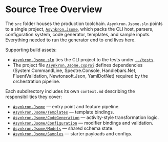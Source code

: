# Source Tree Overview

The `src` folder houses the production toolchain. `Asynkron.Jsome.sln` points to a single project,
[`Asynkron.Jsome`](Asynkron.Jsome/context.md), which packs the CLI host, parsers, configuration system, code generator, templates,
and sample inputs. Everything needed to run the generator end to end lives here.

Supporting build assets:
- [`Asynkron.Jsome.sln`](../Asynkron.Jsome.sln) ties the CLI project to the tests under [`../tests`](../tests/context.md).
- The project file [`Asynkron.Jsome.csproj`](Asynkron.Jsome/Asynkron.Jsome.csproj) defines dependencies
  (System.CommandLine, Spectre.Console, Handlebars.Net, FluentValidation, Newtonsoft.Json, YamlDotNet) required by the
  orchestration pipeline.

Each subdirectory includes its own `context.md` describing the responsibilities they cover:
- [`Asynkron.Jsome`](Asynkron.Jsome/context.md) — entry point and feature pipeline.
- [`Asynkron.Jsome/Templates`](Asynkron.Jsome/Templates/context.md) — template bindings.
- [`Asynkron.Jsome/CodeGeneration`](Asynkron.Jsome/CodeGeneration/context.md) — activity-style transformation logic.
- [`Asynkron.Jsome/Configuration`](Asynkron.Jsome/Configuration/context.md) — modifier bindings and validation.
- [`Asynkron.Jsome/Models`](Asynkron.Jsome/Models/context.md) — shared schema state.
- [`Asynkron.Jsome/Samples`](Asynkron.Jsome/Samples/context.md) — starter payloads and configs.
